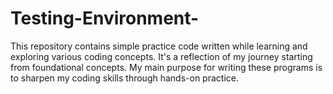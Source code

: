 # Testing-Environment-
This repository contains simple practice code written while learning and exploring various coding concepts. It's a reflection of my journey starting from foundational concepts. My main purpose for writing these programs is to sharpen my coding skills through hands-on practice.
